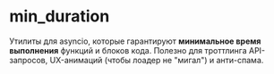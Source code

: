 # min_duration
Утилиты для asyncio, которые гарантируют **минимальное время выполнения** функций и блоков кода.   Полезно для троттлинга API-запросов, UX-анимаций (чтобы лоадер не "мигал") и анти-спама.
